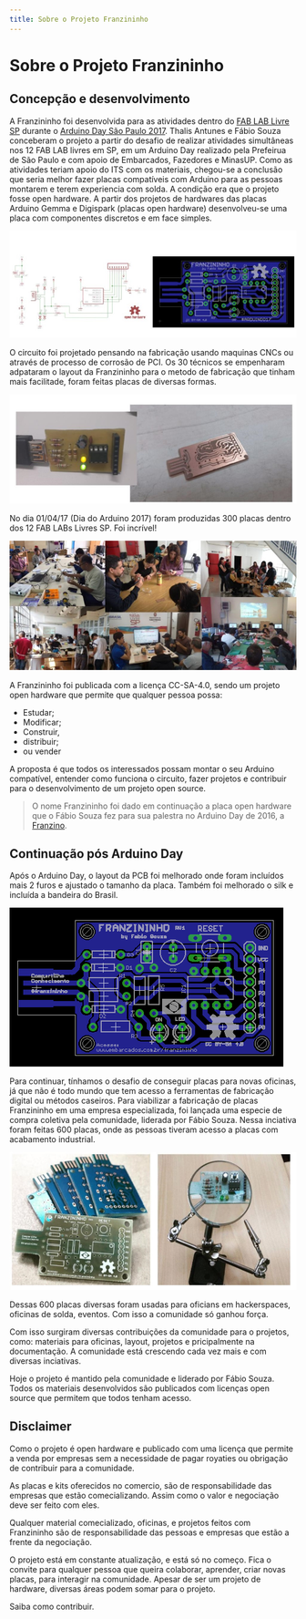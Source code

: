 ```yaml
---
title: Sobre o Projeto Franzininho
---
```


# Sobre o Projeto Franzininho

## Concepção e desenvolvimento


A Franzininho foi desenvolvida para as atividades dentro do [FAB LAB Livre SP](http://www.fablablivresp.art.br/arduinoday) durante o [Arduino Day São Paulo 2017](http://arduinosaopaulo.cc/). Thalis Antunes e Fábio Souza conceberam o projeto a partir do desafio de realizar atividades simultâneas nos 12 FAB LAB livres em SP, em um Arduino Day realizado pela Prefeirua de São Paulo e com apoio de Embarcados, Fazedores e MinasUP.  Como as atividades teriam apoio do ITS com os materiais, chegou-se a conclusão que seria melhor fazer placas compatíveis com Arduino para as pessoas montarem e terem experiencia com solda. A condição era que o projeto fosse open hardware. A partir dos projetos de hardwares das placas Arduino Gemma e Digispark (placas open hardware) desenvolveu-se uma placa com componentes discretos e em face simples. 

![versão incial da Franzininho](./01-franzininho.jpg?raw=true)

O circuito foi projetado pensando na fabricação usando maquinas CNCs ou através de processo de corrosão de PCI. Os 30 técnicos se empenharam adpataram o layout da Franzininho para o metodo de fabricação que tinham mais facilitade, foram feitas placas de diversas formas.

![teste da placa antes do Arduino Day](./02-franzininho.jpg?raw=true)


 No dia 01/04/17 (Dia do Arduino 2017) foram produzidas 300 placas dentro dos 12 FAB LABs Livres SP. Foi incrível!

![Atividades durante o Arduino Day](./03-franzininho.jpg?raw=true)


A Franzininho foi publicada com a licença CC-SA-4.0, sendo um projeto open hardware  que permite que qualquer pessoa possa:

-   Estudar;
-   Modificar;    
-   Construir,    
-   distribuir;    
-   ou vender

A proposta é que todos os interessados possam montar o seu Arduino compatível, entender como funciona o circuito, fazer projetos e contribuir para o desenvolvimento de um projeto open source.

> O nome Franzininho foi dado em continuação a placa open hardware que o Fábio Souza fez para sua palestra no Arduino Day de 2016, a [Franzino](https://github.com/FBSeletronica/Franzino).


## Continuação pós Arduino Day


Após o Arduino Day, o layout da PCB foi melhorado onde foram incluídos mais 2 furos e ajustado o tamanho da placa. Também foi melhorado o silk e incluída a bandeira do Brasil.

![novo layout](./05-franzininho.png?raw=true)

Para continuar, tínhamos o desafio de conseguir placas para novas oficinas, já que não é todo mundo que tem acesso a ferramentas de fabricação digital ou métodos caseiros. Para viabilizar a fabricação de placas Franzininho em uma empresa especializada, foi lançada uma especie de compra coletiva pela comunidade, liderada por Fábio Souza. Nessa inciativa foram feitas 600 placas, onde as pessoas tiveram acesso a placas com acabamento industrial. 

![placas com acabamento industrial](./04-franzininho.jpg?raw=true)

Dessas 600 placas diversas foram usadas para oficians em hackerspaces, oficinas de solda, eventos. Com isso a comunidade só ganhou força.

Com isso surgiram diversas contribuições da comunidade para o projetos, como: materiais para oficinas, layout, projetos e pricipalmente na documentação. A comunidade está crescendo cada vez mais e com diversas inciativas.

Hoje o projeto é mantido pela comunidade e liderado por Fábio Souza. Todos os materiais desenvolvidos são publicados com licenças open source que permitem que todos tenham acesso.


## Disclaimer

Como o projeto é open hardware e publicado com uma licença que permite a venda por empresas sem a necessidade de pagar royaties ou obrigação de contribuir para a comunidade.

As placas e kits oferecidos no comercio, são de responsabilidade das empresas que estão comecializando. Assim como o valor e negociação deve ser feito com eles.

Qualquer material comecializado, oficinas, e projetos feitos com Franzininho são de responsabilidade das pessoas e empresas que estão a frente da negociação.

O projeto está em constante atualização, e está só no começo. Fica o convite para qualquer pessoa que queira colaborar, aprender, criar novas placas, para interagir na comunidade. Apesar de ser um projeto de hardware, diversas áreas podem somar para o projeto.


Saiba como contribuir.
